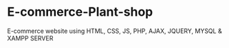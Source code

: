 # E-commerce-Plant-shop
E-commerce website using HTML, CSS, JS, PHP, AJAX, JQUERY, MYSQL &amp; XAMPP SERVER
